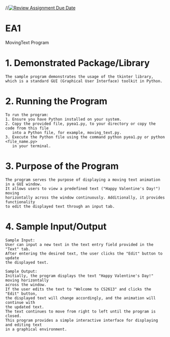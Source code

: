 //[![Review Assignment Due Date](https://classroom.github.com/assets/deadline-readme-button-24ddc0f5d75046c5622901739e7c5dd533143b0c8e959d652212380cedb1ea36.svg)](https://classroom.github.com/a/FJiO-WNb)
# EA1

MovingText Program

# 1. Demonstrated Package/Library
	The sample program demonstrates the usage of the tkinter library,
	which is a standard GUI (Graphical User Interface) toolkit in Python.

# 2. Running the Program
	To run the program:
	1. Ensure you have Python installed on your system.
	2. Copy the provided file, pyea1.py, to your directory or copy the code from this file
	   into a Python file, for example, moving_text.py.
	3. Execute the Python file using the command python pyea1.py or python <file_name.py>
	   in your terminal.
   
# 3. Purpose of the Program
	The program serves the purpose of displaying a moving text animation in a GUI window.
	It allows users to view a predefined text ("Happy Valentine's Day!") moving
	horizontally across the window continuously. Additionally, it provides functionality
	to edit the displayed text through an input tab.

# 4. Sample Input/Output
	Sample Input:
	User can input a new text in the text entry field provided in the "Text" tab.
	After entering the desired text, the user clicks the "Edit" button to update
	the displayed text.
   
	Sample Output:
	Initially, the program displays the text "Happy Valentine's Day!" moving horizontally
	across the window.
	If the user edits the text to "Welcome to CS2613" and clicks the "Edit" button,
	the displayed text will change accordingly, and the animation will continue with
	the updated text.
	The text continues to move from right to left until the program is closed.
	This program provides a simple interactive interface for displaying and editing text
	in a graphical environment.